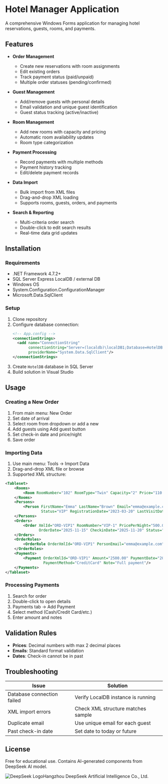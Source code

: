 # Hotel Manager Application

A comprehensive Windows Forms application for managing hotel reservations, guests, rooms, and payments.

## Features

- **Order Management**
  - Create new reservations with room assignments
  - Edit existing orders
  - Track payment status (paid/unpaid)
  - Multiple order statuses (pending/confirmed)

- **Guest Management**
  - Add/remove guests with personal details
  - Email validation and unique guest identification
  - Guest status tracking (active/inactive)

- **Room Management**
  - Add new rooms with capacity and pricing
  - Automatic room availability updates
  - Room type categorization

- **Payment Processing**
  - Record payments with multiple methods
  - Payment history tracking
  - Edit/delete payment records

- **Data Import**
  - Bulk import from XML files
  - Drag-and-drop XML loading
  - Supports rooms, guests, orders, and payments

- **Search & Reporting**
  - Multi-criteria order search
  - Double-click to edit search results
  - Real-time data grid updates

## Installation

### Requirements
- .NET Framework 4.7.2+
- SQL Server Express LocalDB / external DB
- Windows OS
- System.Configuration.ConfigurationManager
- Microsoft.Data.SqlClient

### Setup
1. Clone repository
2. Configure database connection:
   ```xml
   <!-- App.config -->
   <connectionStrings>
     <add name="ConnectionString" 
          connectionString="Server=(localdb)\localDB1;Database=HotelDB;Integrated Security=True;TrustServerCertificate=true"
          providerName="System.Data.SqlClient"/>
   </connectionStrings>
   ```
3. Create `HotelDB` database in SQL Server
4. Build solution in Visual Studio

## Usage

### Creating a New Order
1. From main menu: New Order
2. Set date of arrival
3. Select room from dropdown or add a new
4. Add guests using Add guest button
5. Set check-in date and price/night
6. Save order

### Importing Data
1. Use main menu: Tools → Import Data
2. Drag-and-drop XML file or browse
3. Supported XML structure:

```xml
<Tableset>
    <Rooms>
        <Room RoomNumber="102" RoomType="Twin" Capacity="2" Price="110.00"/>
    </Rooms>
    <Persons>
        <Person FirstName="Emma" LastName="Brown" Email="emma@example.com"
                Status="VIP" RegistrationDate="2023-03-20" LastVisitDate="2023-09-25"/>
    </Persons>
    <Orders>
        <Order XmlId="ORD-VIP1" RoomNumber="VIP-1" PricePerNight="500.00" Nights="5"
               OrderDate="2025-11-15" CheckinDate="2025-11-20" Status="confirmed" Paid="true"/>
    </Orders>
    <OrderRoles>
        <OrderRole OrderXmlId="ORD-VIP1" PersonEmail="emma@example.com" Role="Guest"/>
    </OrderRoles>
    <Payments>
        <Payment OrderXmlId="ORD-VIP1" Amount="2500.00" PaymentDate="2025-11-15"
                 PaymentMethod="CreditCard" Note="Full payment"/>
    </Payments>
</Tableset>
   ```

### Processing Payments
1. Search for order
2. Double-click to open details
3. Payments tab → Add Payment
4. Select method (Cash/Credit Card/etc.)
5. Enter amount and notes

## Validation Rules
- **Prices**: Decimal numbers with max 2 decimal places
- **Emails**: Standard format validation
- **Dates**: Check-in cannot be in past

## Troubleshooting

| Issue | Solution |
|-------|----------|
| Database connection failed | Verify LocalDB instance is running |
| XML import errors | Check XML structure matches sample |
| Duplicate email | Use unique email for each guest |
| Past check-in date | Set date to today or future |

## License
Free for educational use. Contains AI-generated components from DeepSeek AI model.

![DeepSeek Logo](https://upload.wikimedia.org/wikipedia/commons/e/ec/DeepSeek_logo.svg)Hangzhou DeepSeek Artificial Intelligence Co., Ltd.